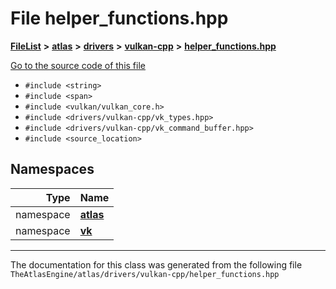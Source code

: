 

# File helper\_functions.hpp



[**FileList**](files.md) **>** [**atlas**](dir_1e6ffef027cfcf7ded3287660b505c9f.md) **>** [**drivers**](dir_1605561db8076fbb4262fa758aa3edc0.md) **>** [**vulkan-cpp**](dir_47b67bd74134333dd9ae7c9592fa3f49.md) **>** [**helper\_functions.hpp**](helper__functions_8hpp.md)

[Go to the source code of this file](helper__functions_8hpp_source.md)



* `#include <string>`
* `#include <span>`
* `#include <vulkan/vulkan_core.h>`
* `#include <drivers/vulkan-cpp/vk_types.hpp>`
* `#include <drivers/vulkan-cpp/vk_command_buffer.hpp>`
* `#include <source_location>`













## Namespaces

| Type | Name |
| ---: | :--- |
| namespace | [**atlas**](namespaceatlas.md) <br> |
| namespace | [**vk**](namespaceatlas_1_1vk.md) <br> |





















































------------------------------
The documentation for this class was generated from the following file `TheAtlasEngine/atlas/drivers/vulkan-cpp/helper_functions.hpp`

